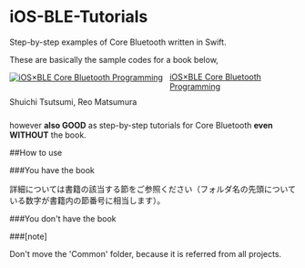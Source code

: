# iOS-BLE-Tutorials

Step-by-step examples of Core Bluetooth written in Swift.

These are basically the sample codes for a book below, 

<div style="margin-bottom:0px;"><div style="float:left;margin:0px 12px 1px 0px;"><a href="http://www.amazon.co.jp/exec/obidos/ASIN/4883379736/22301-22/ref=nosim/" target="_blank"><img src="http://ecx.images-amazon.com/images/I/51XxjzdT%2BKL._SL160_.jpg" alt="iOS×BLE Core Bluetooth Programming" style="border: none;" /></a></div><div style="line-height:120%; margin-bottom: 10px"><div style="margin-bottom:10px;line-height:120%"><a href="http://www.amazon.co.jp/exec/obidos/ASIN/4883379736/22301-22/ref=nosim/" target="_blank">iOS×BLE Core Bluetooth Programming</a></div><div>Shuichi Tsutsumi, Reo Matsumura<br /></div></div><div style="clear: left"></div></div>

however **also GOOD** as step-by-step tutorials for Core Bluetooth **even WITHOUT** the book.

##How to use

###You have the book

詳細については書籍の該当する節をご参照ください（フォルダ名の先頭についている数字が書籍内の節番号に相当します）。

###You don't have the book


###[note]

Don't move the 'Common' folder, because it is referred from all projects.